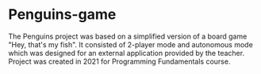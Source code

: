 # Penguins-game
The Penguins project was based on a simplified version of a board game "Hey, that's my fish". It consisted of 2-player mode and autonomous mode which was designed for an external application provided by the teacher.
Project was created in 2021 for Programming Fundamentals course.
